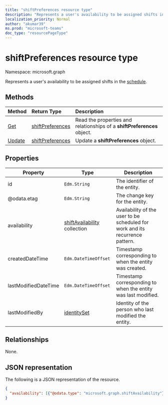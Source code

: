 ```yaml
---
title: "shiftPreferences resource type"
description: "Represents a user's availability to be assigned shifts in the schedule."
localization_priority: Normal
author: "akumar39"
ms.prod: "microsoft-teams"
doc_type: "resourcePageType"
---
```


# shiftPreferences resource type

Namespace: microsoft.graph

Represents a user's availability to be assigned shifts in the [schedule](schedule.md).

## Methods

| Method       | Return Type | Description |
|:-------------|:------------|:------------|
| [Get](../api/shiftpreferences-get.md) | [shiftPreferences](shiftpreferences.md) | Read the properties and relationships of a **shiftPreferences** object. |
| [Update](../api/shiftpreferences-put.md) | [shiftPreferences](shiftpreferences.md) | Update a **shiftPreferences** object. |

## Properties

|Property          |Type           |Description                                                                                                                                      |
|--------------|---------------|-------------------------------------------------------------------------------------------------------------------------------------------------|
| id | `Edm.String` | The identifier of the entity. |
| @odata.etag | `Edm.String` | The change key for the entity. |
| availability | [shiftAvailability](shiftavailability.md) collection | Availability of the user to be scheduled for work and its recurrence pattern. |
| createdDateTime | `Edm.DateTimeOffset` | Timestamp corresponding to when the entity was created. |
| lastModifiedDateTime | `Edm.DateTimeOffset` | Timestamp corresponding to when the entity was last modified. |
| lastModifiedBy | [identitySet](identityset.md) | Identity of the person who last modified the entity. |

## Relationships

None.

## JSON representation

The following is a JSON representation of the resource.

<!-- {
  "blockType": "resource",
  "optionalProperties": [

  ],
  "@odata.type": "microsoft.graph.shiftPreferences",
  "baseType": "microsoft.graph.changeTrackedEntity"
}-->

```json
{
  "availability": [{"@odata.type": "microsoft.graph.shiftAvailability"}]
}
```

<!-- uuid: 16cd6b66-4b1a-43a1-adaf-3a886856ed98
2019-02-04 14:57:30 UTC -->
<!-- {
  "type": "#page.annotation",
  "description": "shiftPreferences resource",
  "keywords": "",
  "section": "documentation",
  "tocPath": ""
}-->
